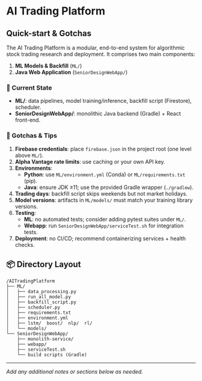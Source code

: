 # AI Trading Platform

## Quick-start & Gotchas

The AI Trading Platform is a modular, end-to-end system for algorithmic stock trading research and deployment. It comprises two main components:

1. **ML Models & Backfill** (`ML/`)
2. **Java Web Application** (`SeniorDesignWebApp/`)

### 🚀 Current State

- **ML/**: data pipelines, model training/inference, backfill script (Firestore), scheduler.
- **SeniorDesignWebApp/**: monolithic Java backend (Gradle) + React front-end.

### 🔑 Gotchas & Tips

1. **Firebase credentials**: place `firebase.json` in the project root (one level above `ML/`).
2. **Alpha Vantage rate limits**: use caching or your own API key.
3. **Environments**:
   - **Python**: use `ML/environment.yml` (Conda) or `ML/requirements.txt` (pip).
   - **Java**: ensure JDK ≥11; use the provided Gradle wrapper (`./gradlew`).
4. **Trading days**: backfill script skips weekends but not market holidays.
5. **Model versions**: artifacts in `ML/models/` must match your training library versions.
6. **Testing**:
   - **ML**: no automated tests; consider adding pytest suites under `ML/`.
   - **Webapp**: run `SeniorDesignWebApp/serviceTest.sh` for integration tests.
7. **Deployment**: no CI/CD; recommend containerizing services + health checks.

## 📦 Directory Layout

```text
/AITradingPlatform
├── ML/
│   ├── data_processing.py
│   ├── run_all_model.py
│   ├── backfill_script.py
│   ├── scheduler.py
│   ├── requirements.txt
│   ├── environment.yml
│   ├── lstm/  boost/  nlp/  rl/
│   └── models/
└── SeniorDesignWebApp/
    ├── monolith-service/
    ├── webapp/
    ├── serviceTest.sh
    └── build scripts (Gradle)
```

---

*Add any additional notes or sections below as needed.*

